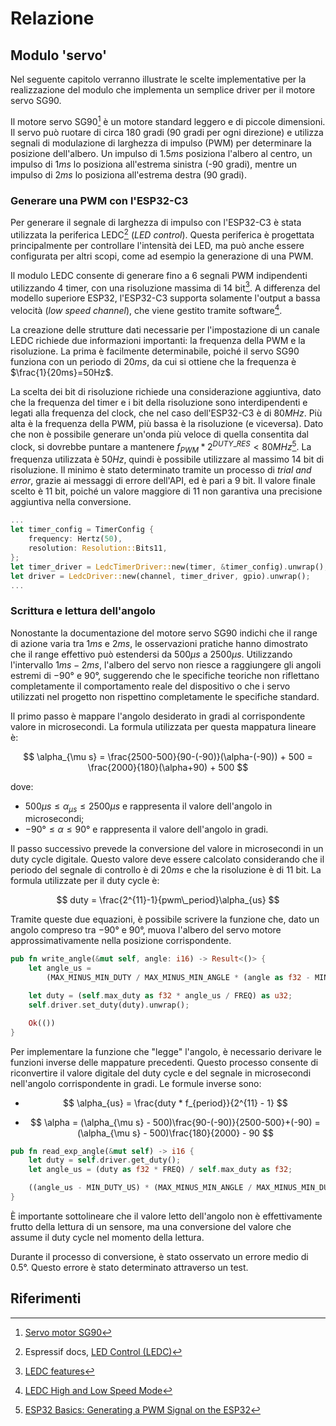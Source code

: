 # Relazione

## Modulo 'servo'

Nel seguente capitolo verranno illustrate le scelte implementative per la realizzazione
del modulo che implementa un semplice driver per il motore servo SG90.

Il motore servo SG90[^1] è un motore standard leggero e di piccole dimensioni. Il servo
può ruotare di circa 180 gradi (90 gradi per ogni direzione) e utilizza segnali di
modulazione di larghezza di impulso (PWM) per determinare la posizione dell'albero. Un
impulso di $1.5ms$ posiziona l'albero al centro, un impulso di $1ms$ lo posiziona
all'estrema sinistra (-90 gradi), mentre un impulso di $2ms$ lo posiziona all'estrema
destra (90 gradi).

### Generare una PWM con l'ESP32-C3

Per generare il segnale di larghezza di impulso con l'ESP32-C3 è stata utilizzata la
periferica LEDC[^2] (_LED control_). Questa periferica è progettata principalmente per
controllare l'intensità dei LED, ma può anche essere configurata per altri scopi, come
ad esempio la generazione di una PWM.

Il modulo LEDC consente di generare fino a 6 segnali PWM indipendenti utilizzando 4
timer, con una risoluzione massima di 14 bit[^3]. A differenza del modello superiore
ESP32, l'ESP32-C3 supporta solamente l'output a bassa velocità (_low speed channel_),
che viene gestito tramite software[^4].

La creazione delle strutture dati necessarie per l'impostazione di un canale LEDC
richiede due informazioni importanti: la frequenza della PWM e la risoluzione. La prima
è facilmente determinabile, poiché il servo SG90 funziona con un periodo di $20ms$, da
cui si ottiene che la frequenza è $\frac{1}{20ms}=50Hz$.

La scelta dei bit di risoluzione richiede una considerazione aggiuntiva, dato che la
frequenza del timer e i bit della risoluzione sono interdipendenti e legati alla
frequenza del clock, che nel caso dell'ESP32-C3 è di $80MHz$. Più alta è la frequenza
della PWM, più bassa è la risoluzione (e viceversa). Dato che non è possibile generare
un'onda più veloce di quella consentita dal clock, si dovrebbe puntare a mantenere
$f_{PWM}*2^{DUTY\_RES} < 80MHz$[^5]. La frequenza utilizzata è $50Hz$, quindi è
possibile utilizzare al massimo 14 bit di risoluzione. Il minimo è stato determinato
tramite un processo di _trial and error_, grazie ai messaggi di errore dell'API, ed è
pari a 9 bit. Il valore finale scelto è 11 bit, poiché un valore maggiore di 11 non
garantiva una precisione aggiuntiva nella conversione.

```rust
...
let timer_config = TimerConfig {
    frequency: Hertz(50),
    resolution: Resolution::Bits11,
};
let timer_driver = LedcTimerDriver::new(timer, &timer_config).unwrap();
let driver = LedcDriver::new(channel, timer_driver, gpio).unwrap();
...
```

### Scrittura e lettura dell'angolo

Nonostante la documentazione del motore servo SG90 indichi che il range di azione varia
tra $1ms$ e $2ms$, le osservazioni pratiche hanno dimostrato che il range effettivo può
estendersi da $500\mu s$ a $2500\mu s$. Utilizzando l'intervallo $1ms-2ms$, l'albero del
servo non riesce a raggiungere gli angoli estremi di $-90°$ e $90°$, suggerendo che le
specifiche teoriche non riflettano completamente il comportamento reale del dispositivo
o che i servo utilizzati nel progetto non rispettino completamente le specifiche
standard.

Il primo passo è mappare l'angolo desiderato in gradi al corrispondente valore in
microsecondi. La formula utilizzata per questa mappatura lineare è:

$$
\alpha_{\mu s} = \frac{2500-500}{90-(-90)}(\alpha-(-90)) + 500
= \frac{2000}{180}(\alpha+90) + 500
$$

dove:

- $500\mu s \le \alpha_{\mu s} \le 2500\mu s$ e rappresenta il valore dell'angolo in
  microsecondi;
- $-90° \le \alpha \le 90°$ e rappresenta il valore dell'angolo in gradi.

Il passo successivo prevede la conversione del valore in microsecondi in un duty cycle
digitale. Questo valore deve essere calcolato considerando che il periodo del segnale
di controllo è di $20ms$ e che la risoluzione è di 11 bit. La formula utilizzate per
il duty cycle è:

$$
duty = \frac{2^{11}-1}{pwm\_period}\alpha_{us}
$$

Tramite queste due equazioni, è possibile scrivere la funzione che, dato un angolo
compreso tra $-90°$ e $90°$, muova l'albero del servo motore approssimativamente nella
posizione corrispondente.

```rust
pub fn write_angle(&mut self, angle: i16) -> Result<()> {
    let angle_us =
        (MAX_MINUS_MIN_DUTY / MAX_MINUS_MIN_ANGLE * (angle as f32 - MIN_ANGLE)) + MIN_DUTY_US;

    let duty = (self.max_duty as f32 * angle_us / FREQ) as u32;
    self.driver.set_duty(duty).unwrap();

    Ok(())
}
```

Per implementare la funzione che "legge" l'angolo, è necessario derivare le funzioni
inverse delle mappature precedenti. Questo processo consente di riconvertire il valore
digitale del duty cycle e del segnale in microsecondi nell'angolo corrispondente in
gradi. Le formule inverse sono:

- $$
  \alpha_{us} = \frac{duty * f_{period}}{2^{11} - 1}
  $$

- $$
  \alpha = (\alpha_{\mu s} - 500)\frac{90-(-90)}{2500-500}+(-90) =
  (\alpha_{\mu s} - 500)\frac{180}{2000} - 90
  $$

```rust
pub fn read_exp_angle(&mut self) -> i16 {
    let duty = self.driver.get_duty();
    let angle_us = (duty as f32 * FREQ) / self.max_duty as f32;

    ((angle_us - MIN_DUTY_US) * (MAX_MINUS_MIN_ANGLE / MAX_MINUS_MIN_DUTY) + MIN_ANGLE) as i16
}
```

È importante sottolineare che il valore letto dell'angolo non è effettivamente frutto
della lettura di un sensore, ma una conversione del valore che assume il duty cycle nel
momento della lettura.

Durante il processo di conversione, è stato osservato un errore medio di $0.5°$. Questo
errore è stato determinato attraverso un test.

## Riferimenti

[^1]: [Servo motor SG90](http://www.ee.ic.ac.uk/pcheung/teaching/DE1_EE/stores/sg90_datasheet.pdf)
[^2]: Espressif docs, [LED Control (LEDC)](https://docs.espressif.com/projects/esp-idf/en/v5.2.2/esp32c3/api-reference/peripherals/ledc.html)
[^3]: [LEDC features](https://www.espressif.com/sites/default/files/documentation/esp32-c3_technical_reference_manual_en.pdf#ledpwm)
[^4]: [LEDC High and Low Speed Mode](https://docs.espressif.com/projects/esp-idf/en/stable/esp32/api-reference/peripherals/ledc.html#ledc-high-and-low-speed-mode)
[^5]: [ESP32 Basics: Generating a PWM Signal on the ESP32](https://lastminuteengineers.com/esp32-pwm-tutorial/)
